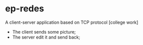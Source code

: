 # ep-redes
A client-server application based on TCP protocol [college work]
- The client sends some picture;
- The server edit it and send back;
